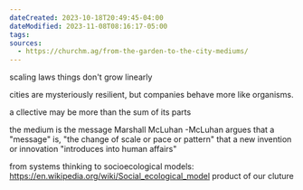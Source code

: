 ```yaml
---
dateCreated: 2023-10-18T20:49:45-04:00
dateModified: 2023-11-08T08:16:17-05:00
tags: 
sources:
  - https://churchm.ag/from-the-garden-to-the-city-mediums/
---
```

scaling laws
things don't grow linearly

cities are mysteriously resilient, but companies behave more like organisms.

a cllective may be more than the sum of its parts

the medium is the message Marshall McLuhan
-McLuhan argues that a "message" is, "the change of scale or pace or pattern" that a new invention or innovation "introduces into human affairs"

from systems thinking to socioecological models:
	https://en.wikipedia.org/wiki/Social_ecological_model
product of our cluture